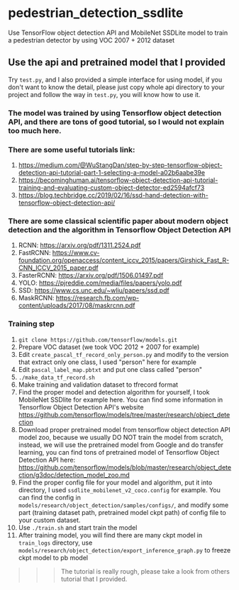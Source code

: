 # pedestrian_detection_ssdlite
Use TensorFlow object detection API and MobileNet SSDLite model to train a pedestrian detector by using VOC 2007 + 2012 dataset

## Use the api and pretrained model that I provided

Try `test.py`, and I also provided a simple interface for using model, if you don't want to know the detail, please just copy whole api directory to your project and follow the way in `test.py`, you will know how to use it.

### The model was trained by using Tensorflow object detection API, and there are tons of good tutorial, so I would not explain too much here.

### There are some useful tutorials link: 
1. https://medium.com/@WuStangDan/step-by-step-tensorflow-object-detection-api-tutorial-part-1-selecting-a-model-a02b6aabe39e
2. https://becominghuman.ai/tensorflow-object-detection-api-tutorial-training-and-evaluating-custom-object-detector-ed2594afcf73
3. https://blog.techbridge.cc/2019/02/16/ssd-hand-detection-with-tensorflow-object-detection-api/

### There are some classical scientific paper about modern object detection and the algorithm in Tensorflow Object Detection API
1. RCNN: https://arxiv.org/pdf/1311.2524.pdf
2. FastRCNN: https://www.cv-foundation.org/openaccess/content_iccv_2015/papers/Girshick_Fast_R-CNN_ICCV_2015_paper.pdf
3. FasterRCNN: https://arxiv.org/pdf/1506.01497.pdf
4. YOLO: https://pjreddie.com/media/files/papers/yolo.pdf
5. SSD: https://www.cs.unc.edu/~wliu/papers/ssd.pdf
6. MaskRCNN: https://research.fb.com/wp-content/uploads/2017/08/maskrcnn.pdf

### Training step
1. `git clone https://github.com/tensorflow/models.git`
2. Prepare VOC dataset (we took VOC 2012 + 2007 for example)
3. Edit `create_pascal_tf_record_only_person.py` and modify to the version that extract only one class, I used "person" here for example
4. Edit `pascal_label_map.pbtxt` and put one class called "person"
5. `./make_data_tf_record.sh`
6. Make training and validation dataset to tfrecord format
7. Find the proper model and detection algorithm for yourself, I took MobileNet SSDlite for example here. You can find some information in Tensorflow Object Detection API's website https://github.com/tensorflow/models/tree/master/research/object_detection
8. Download proper pretrained model from tensorflow object detection API model zoo, because we usually DO NOT train the model from scratch, instead, we will use the pretrained model from Google and do transfer learning, you can find tons of pretrained model of Tensorflow Object Detection API here: https://github.com/tensorflow/models/blob/master/research/object_detection/g3doc/detection_model_zoo.md
9. Find the proper config file for your model and algorithm, put it into directory, I used `ssdlite_mobilenet_v2_coco.config` for example. You can find the config in ```models/research/object_detection/samples/configs/```, and modify some part (training dataset path, pretrained model ckpt path) of config file to your custom dataset.
10. Use `./train.sh` and start train the model
11. After training model, you will find there are many ckpt model in `train_logs` directory, use `models/research/object_detection/export_inference_graph.py` to freeze ckpt model to pb model



>>> The tutorial is really rough, please take a look from others tutorial that I provided.
